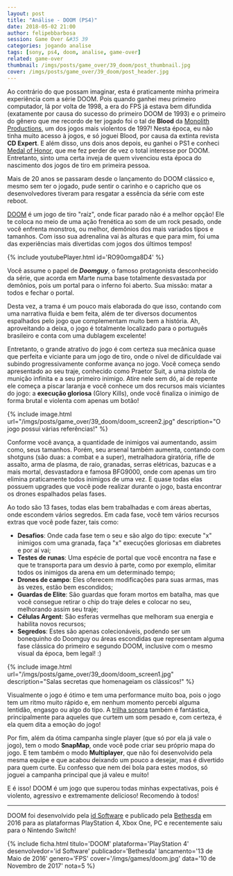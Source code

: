 ```yaml
---
layout: post
title: "Análise - DOOM (PS4)"
date: 2018-05-02 21:00
author: felipebbarbosa
session: Game Over &#35 39
categories: jogando analise
tags: [sony, ps4, doom, analise, game-over]
related: game-over
thumbnail: /imgs/posts/game_over/39_doom/post_thumbnail.jpg
cover: /imgs/posts/game_over/39_doom/post_header.jpg
---
```


Ao contrário do que possam imaginar, esta é praticamente minha primeira experiência com a série
DOOM. Pois quando ganhei meu primeiro computador, lá por volta de 1998, a era do FPS já estava
bem difundida (exatamente por causa do sucesso do primeiro DOOM de 1993) e o primeiro do gênero que
me recordo de ter jogado foi o tal de **Blood** da [Monolith Productions](https://www.lith.com/),
um dos jogos mais violentos de 1997! Nesta época, eu não tinha muito acesso à jogos, e só joguei
Blood, por causa da extinta revista **CD Expert**. E além disso, uns dois anos depois, eu ganhei
o PS1 e conheci [Medal of Honor](/jogando/analise/2014/09/11/analise-medal-of-honor-ps1.html),
que me fez perder de vez o total interesse por DOOM. Entretanto, sinto uma certa inveja de quem
vivenciou esta época do nascimento dos jogos de tiro em primeira pessoa.

Mais de 20 anos se passaram desde o lançamento do DOOM clássico e, mesmo sem ter o jogado,
pude sentir o carinho e o capricho que os desenvolvedores tiveram para resgatar a essência da
série com este reboot.

<!--more-->

[DOOM](https://doom.com/en-us/) é um jogo de tiro "raíz", onde ficar parado não é a melhor opção!
Ele te coloca no meio de uma ação frenética ao som de um rock pesado, onde você enfrenta monstros,
ou melhor, demônios dos mais variados tipos e tamanhos.
Com isso sua adrenalina vai às alturas e que para mim, foi uma das experiências mais divertidas com
jogos dos últimos tempos!

{% include youtubePlayer.html id='RO90omga8D4' %}

Você assume o papel de **_Doomguy_**, o famoso protagonista desconhecido da série, que acorda
em Marte numa base totalmente desvastada por demônios, pois um portal para o inferno foi aberto.
Sua missão: matar a todos e fechar o portal.

Desta vez, a trama é um pouco mais elaborada do que isso,
contando com uma narrativa fluida e bem feita, além de ter diversos documentos espalhados pelo jogo
que complementam muito bem a história. Ah, aproveitando a deixa, o jogo é totalmente localizado para o
português brasileiro e conta com uma dublagem excelente!

Entretanto, o grande atrativo do jogo é com certeza sua mecânica quase que perfeita e viciante
para um jogo de tiro, onde o nível de dificuldade vai subindo progressivamente conforme avança no
jogo. Você começa sendo apresentado ao seu traje, conhecido como Praetor Suit, a uma pistola de
munição infinita e a seu primeiro inimigo. Atire nele sem dó, aí de repente ele começa a piscar
laranja e você conhece um dos recursos mais viciantes do jogo: a **execução gloriosa** (Glory Kills),
onde você finaliza o inimigo de forma brutal e violenta com apenas um botão!

{% include image.html
  url="/imgs/posts/game_over/39_doom/doom_screen2.jpg"
  description="O jogo possui várias referências!" %}

Conforme você avança, a quantidade de inimigos vai aumentando, assim como, seus tamanhos. Porém,
seu arsenal também aumenta, contando com shotguns (são duas: a combat e a super), metralhadora
giratória, rifle de assalto, arma de plasma, de raio, granadas, serras elétricas, bazucas e
a mais mortal, desvastadora e famosa BFG9000, onde com apenas um tiro elimina praticamente todos
inimigos de uma vez. E quase todas elas possuem upgrades que você pode realizar durante o jogo,
basta encontrar os drones espalhados pelas fases.

Ao todo são 13 fases, todas elas bem trabalhadas e com áreas abertas, onde escondem vários segredos.
Em cada fase, você tem vários recursos extras que você pode fazer, tais como:

- **Desafios**: Onde cada fase tem o seu e são algo do tipo: execute "x" inimigos com uma granada,
  faça "x" execuções gloriosas em diabretes e por aí vai;
- **Testes de runas**: Uma espécie de portal que você encontra na fase e que te transporta para um
  desvio à parte, como por exemplo, elimitar todos os inimigos da arena em um determinado tempo;
- **Drones de campo**: Eles oferecem modificações para suas armas, mas às vezes, estão bem escondidos;
- **Guardas de Elite**: São guardas que foram mortos em batalha, mas que você consegue retirar o chip
  do traje deles e colocar no seu, melhorando assim seu traje;
- **Células Argent**: São esferas vermelhas que melhoram sua energia e habilita novos recursos;
- **Segredos**: Estes são apenas colecionáveis, podendo ser um bonequinho do Doomguy ou áreas escondidas
  que representam alguma fase clássica do primeiro e segundo DOOM, inclusive com o mesmo visual da
  época, bem legal! :)

{% include image.html
  url="/imgs/posts/game_over/39_doom/doom_screen1.jpg"
  description="Salas secretas que homenageiam os clássicos!" %}

Visualmente o jogo é ótimo e tem uma performance muito boa, pois o jogo tem um ritmo muito rápido e,
em nenhum momento percebi alguma lentidão, engasgo ou algo do tipo.
A [trilha sonora](https://open.spotify.com/album/0KQyC28P9808r0oKKNgHvp) também é fantástica, principalmente
para aqueles que curtem um som pesado e, com certeza, é ela quem dita a emoção do jogo!

Por fim, além da ótima campanha single player (que só por ela já vale o jogo), tem o modo **SnapMap**,
onde você pode criar seu próprio mapa do jogo. E tem também o modo **Multiplayer**, que não foi
desenvolvido pela mesma equipe e que acabou deixando um pouco a desejar, mas é divertido para quem
curte. Eu confesso que nem dei bola para estes modos, só joguei a campanha principal que já valeu e muito!

E é isso! DOOM é um jogo que superou todas minhas expectativas, pois é violento, agressivo e
extremamente delicioso! Recomendo à todos!

---

DOOM foi desenvolvido pela [id Software](https://www.idsoftware.com/en-us) e publicado pela
[Bethesda](https://bethesda.net/pt/dashboard) em 2016 para as plataformas PlayStation 4, Xbox One,
PC e recentemente saiu para o Nintendo Switch!

{% include ficha.html
  titulo='DOOM'
  plataforma='PlayStation 4'
  desenvolvedor='id Software'
  publicador='Bethesda'
  lancamento='13 de Maio de 2016'
  genero='FPS'
  cover='/imgs/games/doom.jpg'
  data='10 de Novembro de 2017'
  nota=5 %}
